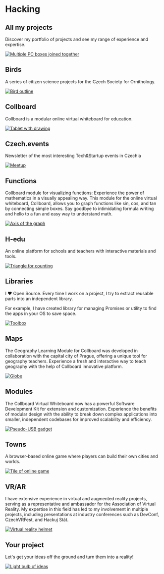 # Hacking

<!-- Note: In this file there are all URLs which will be converted into the hacking cases components -->
<!-- TODO: Rename all outline.svg to original names -->

## All my projects

Discover my portfolio of projects and see my range of experience and expertise.

[![Multiple PC boxes joined together](/public/projects/AllMyProjects/Pavol_Hejn_modular_gadget_as_a_coloring_book_black_and_white_il_05f61e28-a9e6-41e5-9105-0708c5294006.svg)](https://pavolhejny.com/documents/projects.html)

## Birds

<!-- [🛰] Tags: `Maps` -->

A series of citizen science projects for the Czech Society for Ornithology.

<!--
TODO: More about
Feeders
-->

[![Bird outline](/public/projects/Birds/outline.svg)](#)

## Collboard

Collboard is a modular online virtual whiteboard for education.

<!--
Collboard is an online virtual whiteboard that offers simplicity, creativity, and closeness to content. It's built with customization in mind, giving teachers the flexibility to build their own teaching paths. Collboard is also modular, allowing for various subjects and use cases to be combined. It's available on all devices and can be used for all forms of online collaboration, including education and beyond.
-->

<!-- [🛰] Tags: `Real time app` -->

[![Tablet with drawing](/public/projects/Collboard/outline.svg)](#)

## Czech.events

Newsletter of the most interesting Tech&Startup events in Czechia

[![Meetup](/public/projects/CzechEvents/Pavol_Hejny_Coloring_book_black_and_white_illustration_outline__f429b7c9-7d63-4df8-9f95-07158107df10.svg)](https://czech.events/)

## Functions

Collboard module for visualizing functions: Experience the power of mathematics in a visually appealing way. This module for the online virtual whiteboard, Collboard, allows you to graph functions like sin, cos, and tan by connecting simple boxes. Say goodbye to intimidating formula writing and hello to a fun and easy way to understand math.

<!--TODO: create study cases of topics I worked on, graphs, fractals,...-->

[![Axis of the graph](/public/projects/Functions/graph-plot.svg)](https://github.com/collboard/function-builder)

## H-edu

An online platform for schools and teachers with interactive materials and tools.

[![Triangle for counting](/public/projects/Hedu/outline.svg)](https://www.h-edu.cz/)

## Libraries

I ❤ Open Source.
Every time I work on a project, I try to extract reusable parts into an independent library.

For example, I have created library for managing Promises or utility to find the apps in your OS to save space.

[![Toolbox](/public/projects/Libraries/Pavol_Hejny_coloring_book_black_and_white_illustration_outline__b8c24f85-9ee6-4d9e-96d7-fe550fe78b9b.svg)](https://github.com/hejny?tab=repositories)

<!--
TODO: Allow links in links
I am working on several OpenSource libraries like
[vector library xyzt](https://github.com/hejny/xyzt),
[locating apps in your system](https://github.com/hejny/locate-app),
[waitasecond to supercharge the promises](https://github.com/hejny/waitasecond),
[trimming from all 4 directions](https://github.com/hejny/spacetrim),
[working with destroyable objects](https://github.com/hejny/destroyable)
[or see my GitHub repositories](https://github.com/hejny?tab=repositories).
-->

## Maps

The Geography Learning Module for Collboard was developed in collaboration with the capital city of Prague, offering a unique tool for geography teachers. Experience a fresh and interactive way to teach geography with the help of Collboard innovative platform.

[![Globe](/public/projects/Maps/europe.svg)](https://github.com/collboard/map)

## Modules

The Collboard Virtual Whiteboard now has a powerful Software Development Kit for extension and customization. Experience the benefits of modular design with the ability to break down complex applications into smaller, independent codebases for improved scalability and efficiency.

[![Pseudo-USB gadget](/public/projects/Modules/placeholder.svg)](https://github.com/collboard/modules-sdk)

## Towns

A browser-based online game where players can build their own cities and worlds.

<!-- [🛰] Tags: `WebGL` -->

[![Tile of online game](/public/projects/Towns/Pavol_Hejn_isometric_game_as_a_coloring_book_black_and_white_il_b1cde821-101c-4d3f-ad5b-1f345d4009c5.svg)](https://towns.cz/)

## VR/AR

I have extensive experience in virtual and augmented reality projects, serving as a representative and ambassador for the Association of Virtual Reality. My expertise in this field has led to my involvement in multiple projects, including presentations at industry conferences such as DevConf, CzechVRFest, and Hackuj Stát.

[![Virtual reality helmet](/public/projects/VrAr/Pavol_Hejn_coloring_book_black_and_white_illustration_outline_o_850cbc2d-9088-4113-bdbc-8fbf566e170c.svg)](https://pavolhejny.com/documents/projects.html#-vr-paint)

## Your project

Let's get your ideas off the ground and turn them into a reality!

[![Light bulb of ideas](/public/projects/YourProject/Pavol_Hejn_Coloring_book_black_and_white_illustration_outline_o_fbf45e15-a73d-474c-8d08-98188a1010ef.svg)](https://pavolhejny.com/documents/projects.html)

<!--
TODO:
## All my talks


-->

<!--
TODO: Maybe add SigmaStamp project/hacking

-->
